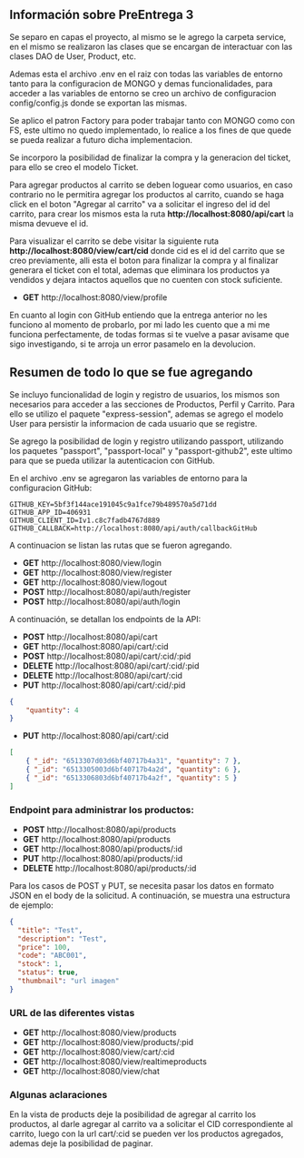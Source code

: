 ## Información sobre PreEntrega 3

Se separo en capas el proyecto, al mismo se le agrego la carpeta service, en el mismo se realizaron las clases que 
se encargan de interactuar con las clases DAO de User, Product, etc.

Ademas esta el archivo .env en el raiz con todas las variables de entorno tanto para la configuracion de MONGO y demas 
funcionalidades, para acceder a las variables de entorno se creo un archivo de configuracion config/config.js donde se 
exportan las mismas.

Se aplico el patron Factory para poder trabajar tanto con MONGO como con FS, este ultimo no quedo implementado, lo realice 
a los fines de que quede se pueda realizar a futuro dicha implementacion.

Se incorporo la posibilidad de finalizar la compra y la generacion del ticket, para ello se creo el modelo Ticket.

Para agregar productos al carrito se deben loguear como usuarios, en caso contrario no le permitira agregar los productos al carrito, cuando se haga click en el boton "Agregar al carrito" va a solicitar el ingreso del id del carrito, para crear 
los mismos esta la ruta **http://localhost:8080/api/cart** la misma devueve el id.

Para visualizar el carrito se debe visitar la siguiente ruta **http://localhost:8080/view/cart/cid** donde cid es el id 
del carrito que se creo previamente, alli esta el boton para finalizar la compra y al finalizar generara el ticket con 
el total, ademas que eliminara los productos ya vendidos y dejara intactos aquellos que no cuenten con stock suficiente.


- **GET**      http://localhost:8080/view/profile

En cuanto al login con GitHub entiendo que la entrega anterior no les funciono al momento de probarlo, por mi lado les cuento que a mi 
me funciona perfectamente, de todas formas si te vuelve a pasar avisame que sigo investigando, si te arroja un error pasamelo en la 
devolucion.

## Resumen de todo lo que se fue agregando

Se incluyo funcionalidad de login y registro de usuarios, los mismos son necesarios para acceder a las secciones de Productos, 
Perfil y Carrito. Para ello se utilizo el paquete "express-session", ademas se agrego el modelo User para persistir la informacion de cada usuario que se registre.

Se agrego la posibilidad de login y registro utilizando passport, utilizando los paquetes "passport", "passport-local" y 
"passport-github2", este ultimo para que se pueda utilizar la autenticacion con GitHub.

En el archivo .env se agregaron las variables de entorno para la configuracion GitHub:

```
GITHUB_KEY=5bf3f144ace191045c9a1fce79b489570a5d71dd
GITHUB_APP_ID=406931
GITHUB_CLIENT_ID=Iv1.c8c7fadb4767d889
GITHUB_CALLBACK=http://localhost:8080/api/auth/callbackGitHub
```

A continuacion se listan las rutas que se fueron agregando.

- **GET**      http://localhost:8080/view/login
- **GET**      http://localhost:8080/view/register
- **GET**      http://localhost:8080/view/logout
- **POST**     http://localhost:8080/api/auth/register
- **POST**     http://localhost:8080/api/auth/login

A continuación, se detallan los endpoints de la API:

- **POST**     http://localhost:8080/api/cart
- **GET**      http://localhost:8080/api/cart/:cid
- **POST**     http://localhost:8080/api/cart/:cid/:pid
- **DELETE**   http://localhost:8080/api/cart/:cid/:pid
- **DELETE**   http://localhost:8080/api/cart/:cid
- **PUT**      http://localhost:8080/api/cart/:cid/:pid

```json
{
	"quantity": 4
}
```

- **PUT**      http://localhost:8080/api/cart/:cid   

```json 
[
	{ "_id": "6513307d03d6bf40717b4a31", "quantity": 7 },
	{ "_id": "6513305003d6bf40717b4a2d", "quantity": 6 },
	{ "_id": "6513306803d6bf40717b4a2f", "quantity": 5 }
]
```

### Endpoint para administrar los productos:

- **POST**     http://localhost:8080/api/products
- **GET**      http://localhost:8080/api/products
- **GET**      http://localhost:8080/api/products/:id
- **PUT**      http://localhost:8080/api/products/:id
- **DELETE**   http://localhost:8080/api/products/:id

Para los casos de POST y PUT, se necesita pasar los datos en formato JSON en el body de la solicitud. A continuación, se muestra una estructura de ejemplo:

```json
{
  "title": "Test",
  "description": "Test",
  "price": 100,
  "code": "ABC001",
  "stock": 1,
  "status": true,
  "thumbnail": "url imagen"
}
```

### URL de las diferentes vistas

- **GET**      http://localhost:8080/view/products
- **GET**      http://localhost:8080/view/products/:pid
- **GET**      http://localhost:8080/view/cart/:cid
- **GET**      http://localhost:8080/view/realtimeproducts
- **GET**      http://localhost:8080/view/chat

### Algunas aclaraciones

En la vista de products deje la posibilidad de agregar al carrito los productos, al darle agregar al carrito va a solicitar 
el CID correspondiente al carrito, luego con la url cart/:cid se pueden ver los productos agregados, ademas deje la posibilidad 
de paginar.